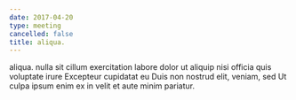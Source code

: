 ```yaml
---
date: 2017-04-20
type: meeting
cancelled: false
title: aliqua.
---
```

aliqua. nulla sit cillum exercitation labore dolor ut aliquip nisi officia quis voluptate irure Excepteur cupidatat eu Duis non nostrud elit, veniam, sed Ut culpa ipsum enim ex in velit et aute minim pariatur.